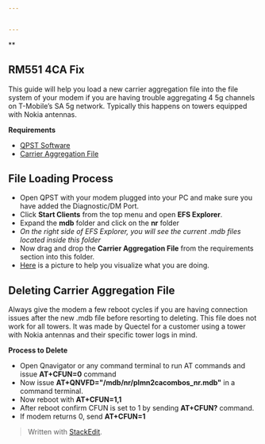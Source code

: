 ```yaml
---


---
```


<p>**</p>
<h2 id="rm551-4ca-fix">RM551 4CA Fix</h2>
<p>This guide will help you load a new carrier aggregation file into the file system of your modem if you are having trouble aggregating 4 5g channels on T-Mobile’s SA 5g network. Typically this happens on towers equipped with Nokia antennas.</p>
<p><strong>Requirements</strong></p>
<ul>
<li><a href="https://www.dropbox.com/scl/fi/jzxgl5vft4xjsbssrauwa/QPST_2.7.496.zip?rlkey=4ue2vbdtq2o4kd0k0r06kg9ga&amp;st=9sv0ts85&amp;dl=0">QPST Software</a></li>
<li><a href="https://www.dropbox.com/scl/fi/f250bpn68op6l6z8bpzu7/plmn2cacombos_nr.mdb?rlkey=he8nitlsheeifk5n050fd6v6e&amp;st=30rkizcj&amp;dl=0">Carrier Aggregation File</a></li>
</ul>
<h2 id="file-loading-process">File Loading Process</h2>
<ul>
<li>Open QPST with your modem plugged into your PC and make sure you have added the Diagnostic/DM Port.</li>
<li>Click <strong>Start Clients</strong> from the top menu and open <strong>EFS Explorer</strong>.</li>
<li>Expand the <strong>mdb</strong> folder and click on the <strong>nr</strong> folder</li>
<li><em>On the right side of EFS Explorer, you will see the current .mdb files located inside this folder</em></li>
<li>Now drag and drop the <strong>Carrier Aggregation File</strong> from the requirements section into this folder.</li>
<li><a href="https://www.dropbox.com/scl/fi/l8kqg94f52p3anedlsp88/IMG_5581.JPG?rlkey=ckidq4119p4it96fpfgu49hxo&amp;st=6u3akdrq&amp;dl=0">Here</a> is a picture to help you visualize what you are doing.</li>
</ul>
<h2 id="deleting-carrier-aggregation-file">Deleting Carrier Aggregation File</h2>
<p>Always give the modem a few reboot cycles if you are having connection issues after the new .mdb file before resorting to deleting. This file does not work for all towers. It was made by Quectel for a customer using a tower with Nokia antennas and their specific tower logs in mind.</p>
<p><strong>Process to Delete</strong></p>
<ul>
<li>Open Qnavigator or any command terminal to run AT commands and issue <strong>AT+CFUN=0</strong> command</li>
<li>Now issue <strong>AT+QNVFD="/mdb/nr/plmn2cacombos_nr.mdb"</strong> in a command terminal.</li>
<li>Now reboot with <strong>AT+CFUN=1,1</strong></li>
<li>After reboot confirm CFUN is set to 1 by sending <strong>AT+CFUN?</strong> command.</li>
<li>If modem returns 0, send <strong>AT+CFUN=1</strong></li>
</ul>
<blockquote>
<p>Written with <a href="https://stackedit.io/">StackEdit</a>.</p>
</blockquote>

